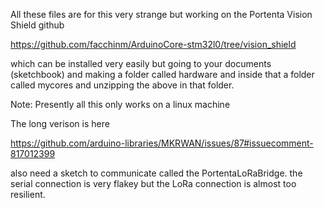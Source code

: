 All these files are for this very strange but working on the Portenta Vision Shield github


https://github.com/facchinm/ArduinoCore-stm32l0/tree/vision_shield


which can be installed very easily but going to your documents (sketchbook) and making a folder called hardware and inside that a folder called mycores and unzipping the above in that folder.

Note: Presently all this only works on a linux machine

The long verison is here

https://github.com/arduino-libraries/MKRWAN/issues/87#issuecomment-817012399

also need a sketch to communicate called the PortentaLoRaBridge. the serial connection is very flakey but the LoRa connection is almost too resilient.



